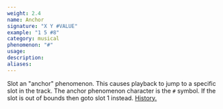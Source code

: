 ```yaml
---
weight: 2.4
name: Anchor
signature: "X Y #VALUE"
example: "1 5 #8"
category: musical
phenomenon: "#"
usage: 
description: 
aliases: 
---
```

Slot an "anchor" phenomenon. This causes playback to jump to a specific slot in the track. The anchor phenomenon character is the `#` symbol. If the slot is out of bounds then goto slot 1 instead. [History.](https://en.wikipedia.org/wiki/HTML_element#Anchor)